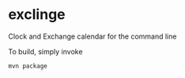 # exclinge
Clock and Exchange calendar for the command line

To build, simply invoke
```
mvn package
```
